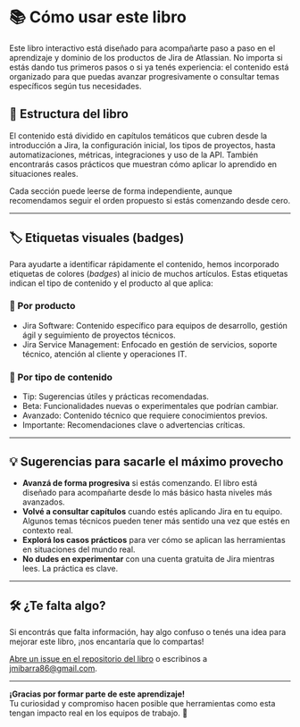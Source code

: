 # 📚 Cómo usar este libro

Este libro interactivo está diseñado para acompañarte paso a paso en el aprendizaje y dominio de los productos de Jira de Atlassian. No importa si estás dando tus primeros pasos o si ya tenés experiencia: el contenido está organizado para que puedas avanzar progresivamente o consultar temas específicos según tus necesidades.

## 🧭 Estructura del libro

El contenido está dividido en capítulos temáticos que cubren desde la introducción a Jira, la configuración inicial, los tipos de proyectos, hasta automatizaciones, métricas, integraciones y uso de la API. También encontrarás casos prácticos que muestran cómo aplicar lo aprendido en situaciones reales.

Cada sección puede leerse de forma independiente, aunque recomendamos seguir el orden propuesto si estás comenzando desde cero.

---

## 🏷️ Etiquetas visuales (badges)

Para ayudarte a identificar rápidamente el contenido, hemos incorporado etiquetas de colores (*badges*) al inicio de muchos artículos. Estas etiquetas indican el tipo de contenido y el producto al que aplica:

### 🔹 Por producto

- <span class="badge badge-jira">Jira Software</span>: Contenido específico para equipos de desarrollo, gestión ágil y seguimiento de proyectos técnicos.
- <span class="badge badge-jsm">Jira Service Management</span>: Enfocado en gestión de servicios, soporte técnico, atención al cliente y operaciones IT.

### 🔸 Por tipo de contenido

- <span class="badge badge-tip">Tip</span>: Sugerencias útiles y prácticas recomendadas.
- <span class="badge badge-beta">Beta</span>: Funcionalidades nuevas o experimentales que podrían cambiar.
- <span class="badge badge-avanzado">Avanzado</span>: Contenido técnico que requiere conocimientos previos.
- <span class="badge badge-importante">Importante</span>: Recomendaciones clave o advertencias críticas.

---

## 💡 Sugerencias para sacarle el máximo provecho

- **Avanzá de forma progresiva** si estás comenzando. El libro está diseñado para acompañarte desde lo más básico hasta niveles más avanzados.
- **Volvé a consultar capítulos** cuando estés aplicando Jira en tu equipo. Algunos temas técnicos pueden tener más sentido una vez que estés en contexto real.
- **Explorá los casos prácticos** para ver cómo se aplican las herramientas en situaciones del mundo real.
- **No dudes en experimentar** con una cuenta gratuita de Jira mientras lees. La práctica es clave.

---

## 🛠️ ¿Te falta algo?

Si encontrás que falta información, hay algo confuso o tenés una idea para mejorar este libro, ¡nos encantaría que lo compartas!

[Abre un issue en el repositorio del libro](https://github.com/jmibarra/jira-interactivo/issues) o escribinos a [jmibarra86@gmail.com](mailto:jmibarra86@gmail.com).

---

**¡Gracias por formar parte de este aprendizaje!**  
Tu curiosidad y compromiso hacen posible que herramientas como esta tengan impacto real en los equipos de trabajo. 🙌